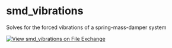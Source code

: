 # smd_vibrations
Solves for the forced vibrations of a spring-mass-damper system

[![View smd_vibrations on File Exchange](https://www.mathworks.com/matlabcentral/images/matlab-file-exchange.svg)](https://in.mathworks.com/matlabcentral/fileexchange/98469-smd_vibrations)
